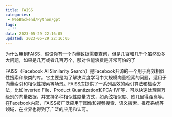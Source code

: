 ```yaml
---
title: FAISS
categories:
 - WebBackend/Python/gpt
tags:
 - ''
data: 2023-05-29 22:16:05
updated: 2023-05-29 22:16:05
---
```



为什么用到FAISS，假设你有一个向量数据需要查询，但是几百和几千个虽然没多大问题，如果是几万或者几百万个，那对性能浪费是非常可怕的了


 FAISS（Facebook AI Similarity Search）是Facebook开源的一个用于高效相似性搜索和聚类的库。它主要是为了解决深度学习中大规模向量检索的问题，适用于向量索引和相似性搜索等场景。FAISS库提供了一系列高效的索引算法和检索方法，比如Inverted File、Product Quantization和PCA-IVF等，可以快速处理百万级别的向量数据，并支持多种相似性度量方式，如余弦相似度、欧几里得距离等。在Facebook内部，FAISS被广泛应用于图像和视频搜索、语义搜索、推荐系统等领域，在业界也得到了广泛的应用和认可。